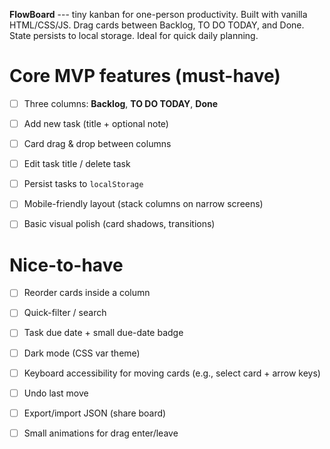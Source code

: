 **FlowBoard** --- tiny kanban for one-person productivity. Built with vanilla HTML/CSS/JS. Drag cards between Backlog, TO DO TODAY, and Done. State persists to local storage. Ideal for quick daily planning.

Core MVP features (must-have)
=============================

-   [ ] Three columns: **Backlog**, **TO DO TODAY**, **Done**

-   [ ] Add new task (title + optional note)

-   [ ] Card drag & drop between columns

-   [ ] Edit task title / delete task

-   [ ] Persist tasks to `localStorage`

-   [ ] Mobile-friendly layout (stack columns on narrow screens)

-   [ ] Basic visual polish (card shadows, transitions)

Nice-to-have 
=====================================

-   [ ] Reorder cards inside a column

-   [ ] Quick-filter / search

-   [ ] Task due date + small due-date badge

-   [ ] Dark mode (CSS var theme)

-   [ ] Keyboard accessibility for moving cards (e.g., select card + arrow keys)

-   [ ] Undo last move

-   [ ] Export/import JSON (share board)

-   [ ] Small animations for drag enter/leave
